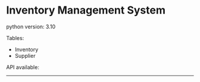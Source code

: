 # Inventory Management System
python version: 3.10

Tables:
- Inventory
- Supplier

API available:

--------
